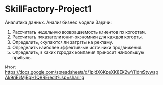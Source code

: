 # SkillFactory-Project1
Аналитика данных. Анализ бизнес модели
Задачи: 
1. Рассчитать недельную возвращаемость клиентов по когортам. 
2. Рассчитать показатели юнит-экономики для каждой когорты.
3. Определить, окупаются ли затраты на рекламу.
4. Определить наиболее эффективные источники продвижения.
5. Определить, в каких городах компания приносит наибольшую прибыль.

Итог: https://docs.google.com/spreadsheets/d/1pldXGKpeXK8EK2wYI1dmStywspAk9riE6MjBgH1QHRE/edit?usp=sharing
